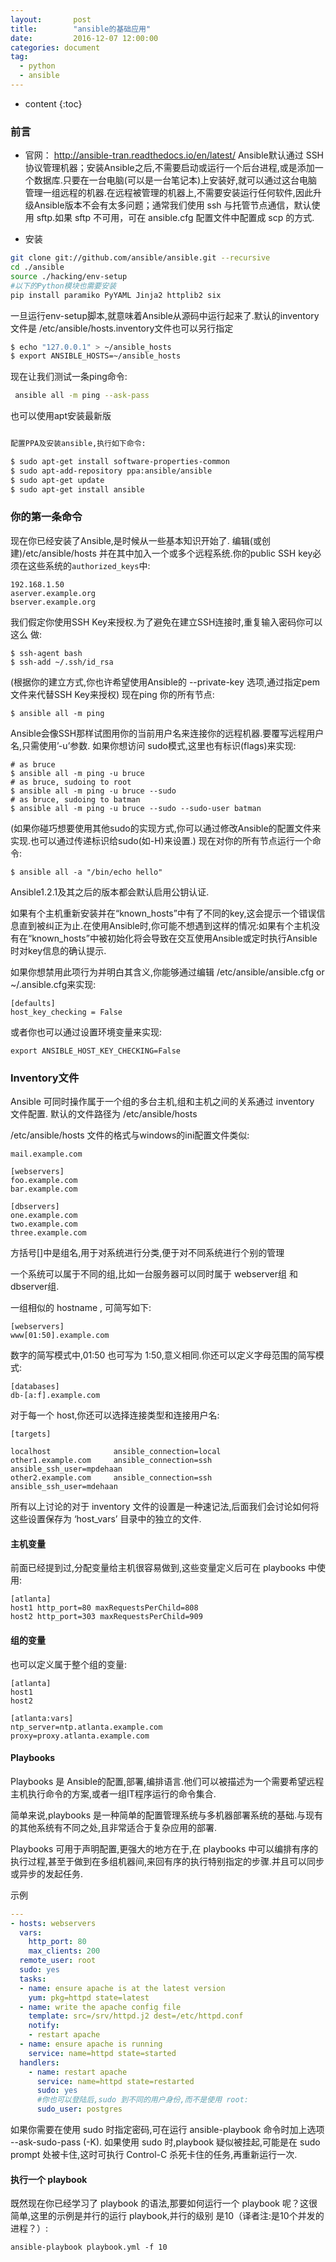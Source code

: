 ```yaml
---
layout:       post
title:        "ansible的基础应用"
date:         2016-12-07 12:00:00
categories: document
tag:
  - python
  - ansible
---
```


* content
{:toc}


### 前言
+ 官网： http://ansible-tran.readthedocs.io/en/latest/
Ansible默认通过 SSH 协议管理机器；安装Ansible之后,不需要启动或运行一个后台进程,或是添加一个数据库.只要在一台电脑(可以是一台笔记本)上安装好,就可以通过这台电脑管理一组远程的机器.在远程被管理的机器上,不需要安装运行任何软件,因此升级Ansible版本不会有太多问题；通常我们使用 ssh 与托管节点通信，默认使用 sftp.如果 sftp 不可用，可在 ansible.cfg 配置文件中配置成 scp 的方式.

+ 安装

```bash
git clone git://github.com/ansible/ansible.git --recursive
cd ./ansible
source ./hacking/env-setup
#以下的Python模块也需要安装
pip install paramiko PyYAML Jinja2 httplib2 six
```
一旦运行env-setup脚本,就意味着Ansible从源码中运行起来了.默认的inventory文件是 /etc/ansible/hosts.inventory文件也可以另行指定

```bash
$ echo "127.0.0.1" > ~/ansible_hosts
$ export ANSIBLE_HOSTS=~/ansible_hosts
```

现在让我们测试一条ping命令:

```bash
 ansible all -m ping --ask-pass
```

也可以使用apt安装最新版

```bash

配置PPA及安装ansible,执行如下命令:

$ sudo apt-get install software-properties-common
$ sudo apt-add-repository ppa:ansible/ansible
$ sudo apt-get update
$ sudo apt-get install ansible
```

### 你的第一条命令
现在你已经安装了Ansible,是时候从一些基本知识开始了. 编辑(或创建)/etc/ansible/hosts 并在其中加入一个或多个远程系统.你的public SSH key必须在这些系统的``authorized_keys``中:
```
192.168.1.50
aserver.example.org
bserver.example.org
```
 我们假定你使用SSH Key来授权.为了避免在建立SSH连接时,重复输入密码你可以这么 做:

 ```
 $ ssh-agent bash
 $ ssh-add ~/.ssh/id_rsa
 ```

 (根据你的建立方式,你也许希望使用Ansible的 --private-key 选项,通过指定pem文件来代替SSH Key来授权) 现在ping 你的所有节点:

 ```
 $ ansible all -m ping
 ```

 Ansible会像SSH那样试图用你的当前用户名来连接你的远程机器.要覆写远程用户名,只需使用’-u’参数. 如果你想访问 sudo模式,这里也有标识(flags)来实现:
```
# as bruce
$ ansible all -m ping -u bruce
# as bruce, sudoing to root
$ ansible all -m ping -u bruce --sudo
# as bruce, sudoing to batman
$ ansible all -m ping -u bruce --sudo --sudo-user batman
```

(如果你碰巧想要使用其他sudo的实现方式,你可以通过修改Ansible的配置文件来实现.也可以通过传递标识给sudo(如-H)来设置.) 现在对你的所有节点运行一个命令:

```
$ ansible all -a "/bin/echo hello"
```

Ansible1.2.1及其之后的版本都会默认启用公钥认证.

如果有个主机重新安装并在“known_hosts”中有了不同的key,这会提示一个错误信息直到被纠正为止.在使用Ansible时,你可能不想遇到这样的情况:如果有个主机没有在“known_hosts”中被初始化将会导致在交互使用Ansible或定时执行Ansible时对key信息的确认提示.

如果你想禁用此项行为并明白其含义,你能够通过编辑 /etc/ansible/ansible.cfg or ~/.ansible.cfg来实现:

```
[defaults]
host_key_checking = False
```

或者你也可以通过设置环境变量来实现:

```
export ANSIBLE_HOST_KEY_CHECKING=False
```

### Inventory文件

Ansible 可同时操作属于一个组的多台主机,组和主机之间的关系通过 inventory 文件配置. 默认的文件路径为 /etc/ansible/hosts

/etc/ansible/hosts 文件的格式与windows的ini配置文件类似:

```
mail.example.com

[webservers]
foo.example.com
bar.example.com

[dbservers]
one.example.com
two.example.com
three.example.com
```

方括号[]中是组名,用于对系统进行分类,便于对不同系统进行个别的管理

一个系统可以属于不同的组,比如一台服务器可以同时属于 webserver组 和 dbserver组.

一组相似的 hostname , 可简写如下:

```
[webservers]
www[01:50].example.com
```
数字的简写模式中,01:50 也可写为 1:50,意义相同.你还可以定义字母范围的简写模式:

```
[databases]
db-[a:f].example.com
```

对于每一个 host,你还可以选择连接类型和连接用户名:

```
[targets]

localhost              ansible_connection=local
other1.example.com     ansible_connection=ssh        ansible_ssh_user=mpdehaan
other2.example.com     ansible_connection=ssh        ansible_ssh_user=mdehaan
```

所有以上讨论的对于 inventory 文件的设置是一种速记法,后面我们会讨论如何将这些设置保存为 ‘host_vars’ 目录中的独立的文件.

#### 主机变量
前面已经提到过,分配变量给主机很容易做到,这些变量定义后可在 playbooks 中使用:

```
[atlanta]
host1 http_port=80 maxRequestsPerChild=808
host2 http_port=303 maxRequestsPerChild=909
```

#### 组的变量
也可以定义属于整个组的变量:
```
[atlanta]
host1
host2

[atlanta:vars]
ntp_server=ntp.atlanta.example.com
proxy=proxy.atlanta.example.com
```

#### Playbooks

Playbooks 是 Ansible的配置,部署,编排语言.他们可以被描述为一个需要希望远程主机执行命令的方案,或者一组IT程序运行的命令集合.

简单来说,playbooks 是一种简单的配置管理系统与多机器部署系统的基础.与现有的其他系统有不同之处,且非常适合于复杂应用的部署.

Playbooks 可用于声明配置,更强大的地方在于,在 playbooks 中可以编排有序的执行过程,甚至于做到在多组机器间,来回有序的执行特别指定的步骤.并且可以同步或异步的发起任务.

示例
```yaml
---
- hosts: webservers
  vars:
    http_port: 80
    max_clients: 200
  remote_user: root
  sudo: yes
  tasks:
  - name: ensure apache is at the latest version
    yum: pkg=httpd state=latest
  - name: write the apache config file
    template: src=/srv/httpd.j2 dest=/etc/httpd.conf
    notify:
    - restart apache
  - name: ensure apache is running
    service: name=httpd state=started
  handlers:
    - name: restart apache
      service: name=httpd state=restarted
      sudo: yes
      #你也可以登陆后,sudo 到不同的用户身份,而不是使用 root:
      sudo_user: postgres
```

如果你需要在使用 sudo 时指定密码,可在运行 ansible-playbook 命令时加上选项 --ask-sudo-pass (-K). 如果使用 sudo 时,playbook 疑似被挂起,可能是在 sudo prompt 处被卡住,这时可执行 Control-C 杀死卡住的任务,再重新运行一次.


#### 执行一个 playbook

既然现在你已经学习了 playbook 的语法,那要如何运行一个 playbook 呢？这很简单,这里的示例是并行的运行 playbook,并行的级别 是10（译者注:是10个并发的进程？）:

```
ansible-playbook playbook.yml -f 10
```
